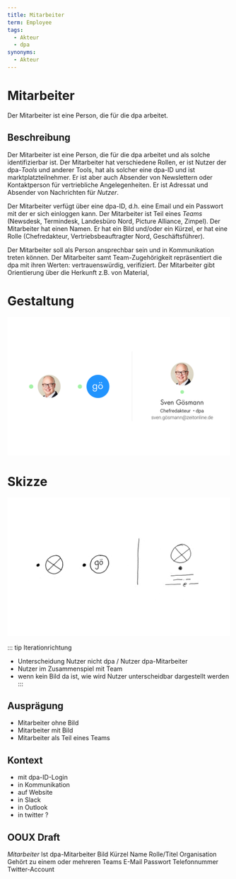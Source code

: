 ```yaml
---
title: Mitarbeiter
term: Employee
tags:
  - Akteur
  - dpa
synonyms:
  - Akteur
---
```

# Mitarbeiter
Der Mitarbeiter ist eine Person, die für die dpa arbeitet.

## Beschreibung
Der Mitarbeiter ist eine Person, die für die dpa arbeitet und als solche identifizierbar ist. Der Mitarbeiter hat verschiedene Rollen, er ist Nutzer der dpa-*Tools* und anderer Tools, hat als solcher eine dpa-ID und ist marktplatzteilnehmer. Er ist aber auch Absender von Newslettern oder Kontaktperson für vertriebliche Angelegenheiten. Er ist Adressat und Absender von Nachrichten für *Nutzer*.

Der Mitarbeiter verfügt über eine dpa-ID, d.h. eine Email und ein Passwort mit der er sich einloggen kann.  Der Mitarbeiter ist  Teil eines *Teams* (Newsdesk, Termindesk, Landesbüro Nord, Picture Alliance, Zimpel).  Der Mitarbeiter hat einen Namen. Er hat ein Bild und/oder ein Kürzel, er hat  eine Rolle (Chefredakteur, Vertriebsbeauftragter Nord, Geschäftsführer).

Der Mitarbeiter soll als Person ansprechbar sein und in Kommunikation treten können. Der Mitarbeiter samt Team-Zugehörigkeit repräsentiert die dpa mit ihren Werten: vertrauenswürdig, verifiziert. Der Mitarbeiter gibt Orientierung über die Herkunft z.B. von Material,

# Gestaltung
![](./mitarbeiter/mitarbeiter.png)

# Skizze
![](./mitarbeiter/mitarbeiter-skizze.png)

::: tip Iterationrichtung
- Unterscheidung Nutzer nicht dpa / Nutzer dpa-Mitarbeiter
- Nutzer im Zusammenspiel mit Team
- wenn kein Bild da ist, wie wird Nutzer unterscheidbar dargestellt werden
:::

## Ausprägung
* Mitarbeiter ohne Bild
* Mitarbeiter mit Bild
* Mitarbeiter als Teil eines Teams


## Kontext
* mit dpa-ID-Login
* in Kommunikation
* auf Website
* in Slack
* in Outlook
* in twitter ?

## OOUX Draft
*Mitarbeiter*
Ist dpa-Mitarbeiter
Bild
Kürzel
Name
Rolle/Titel
Organisation
Gehört zu einem oder mehreren Teams
E-Mail												Passwort
Telefonnummer
Twitter-Account
